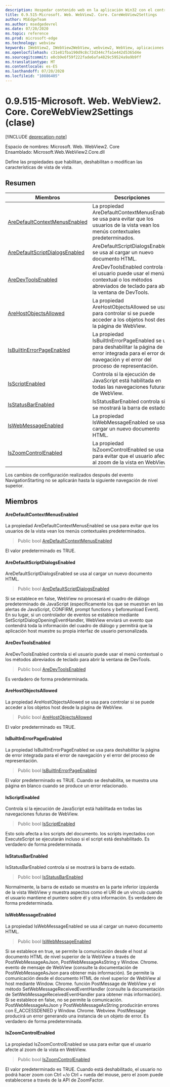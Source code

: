 ```yaml
---
description: Hospedar contenido web en la aplicación Win32 con el control Microsoft Edge WebView2
title: 0.9.515-Microsoft. Web. WebView2. Core. CoreWebView2Settings
author: MSEdgeTeam
ms.author: msedgedevrel
ms.date: 07/20/2020
ms.topic: reference
ms.prod: microsoft-edge
ms.technology: webview
keywords: IWebView2, IWebView2WebView, webview2, WebView, aplicaciones Win32, Win32, Edge, ICoreWebView2, ICoreWebView2Controller, control de explorador, HTML Edge
ms.openlocfilehash: c31e81fba190d9c8c72d344c7fa1e442d5365d4e
ms.sourcegitcommit: e0cb9e6f59f222fade6afa4829c59524a9a9b9ff
ms.translationtype: MT
ms.contentlocale: es-ES
ms.lasthandoff: 07/20/2020
ms.locfileid: "10886405"
---
```

# 0.9.515-Microsoft. Web. WebView2. Core. CoreWebView2Settings (clase) 

[!INCLUDE [deprecation-note](../../includes/deprecation-note.md)]

Espacio de nombres: Microsoft. Web. WebView2. Core \
Ensamblado: Microsoft.Web.WebView2.Core.dll

Define las propiedades que habilitan, deshabilitan o modifican las características de vista de vista.

## Resumen

 Miembros                        | Descripciones
--------------------------------|---------------------------------------------
[AreDefaultContextMenusEnabled](#aredefaultcontextmenusenabled) | La propiedad AreDefaultContextMenusEnabled se usa para evitar que los usuarios de la vista vean los menús contextuales predeterminados.
[AreDefaultScriptDialogsEnabled](#aredefaultscriptdialogsenabled) | AreDefaultScriptDialogsEnabled se usa al cargar un nuevo documento HTML.
[AreDevToolsEnabled](#aredevtoolsenabled) | AreDevToolsEnabled controla si el usuario puede usar el menú contextual o los métodos abreviados de teclado para abrir la ventana de DevTools.
[AreHostObjectsAllowed](#arehostobjectsallowed) | La propiedad AreHostObjectsAllowed se usa para controlar si se puede acceder a los objetos host desde la página de WebView.
[IsBuiltInErrorPageEnabled](#isbuiltinerrorpageenabled) | La propiedad IsBuiltInErrorPageEnabled se usa para deshabilitar la página de error integrada para el error de navegación y el error del proceso de representación.
[IsScriptEnabled](#isscriptenabled) | Controla si la ejecución de JavaScript está habilitada en todas las navegaciones futuras de WebView.
[IsStatusBarEnabled](#isstatusbarenabled) | IsStatusBarEnabled controla si se mostrará la barra de estado.
[IsWebMessageEnabled](#iswebmessageenabled) | La propiedad IsWebMessageEnabled se usa al cargar un nuevo documento HTML.
[IsZoomControlEnabled](#iszoomcontrolenabled) | La propiedad IsZoomControlEnabled se usa para evitar que el usuario afecte al zoom de la vista en WebView.

Los cambios de configuración realizados después del evento NavigationStarting no se aplicarán hasta la siguiente navegación de nivel superior.

## Miembros

#### AreDefaultContextMenusEnabled 

La propiedad AreDefaultContextMenusEnabled se usa para evitar que los usuarios de la vista vean los menús contextuales predeterminados.

> Public bool [AreDefaultContextMenusEnabled](#aredefaultcontextmenusenabled)

El valor predeterminado es TRUE.

#### AreDefaultScriptDialogsEnabled 

AreDefaultScriptDialogsEnabled se usa al cargar un nuevo documento HTML.

> Public bool [AreDefaultScriptDialogsEnabled](#aredefaultscriptdialogsenabled)

Si se establece en false, WebView no procesará el cuadro de diálogo predeterminado de JavaScript (específicamente los que se muestran en las alertas de JavaScript, CONFIRM, prompt functions y beforeunload Event). En su lugar, si un controlador de eventos se establece mediante SetScriptDialogOpeningEventHandler, WebView enviará un evento que contendrá toda la información del cuadro de diálogo y permitirá que la aplicación host muestre su propia interfaz de usuario personalizada.

#### AreDevToolsEnabled 

AreDevToolsEnabled controla si el usuario puede usar el menú contextual o los métodos abreviados de teclado para abrir la ventana de DevTools.

> Public bool [AreDevToolsEnabled](#aredevtoolsenabled)

Es verdadero de forma predeterminada.

#### AreHostObjectsAllowed 

La propiedad AreHostObjectsAllowed se usa para controlar si se puede acceder a los objetos host desde la página de WebView.

> Public bool [AreHostObjectsAllowed](#arehostobjectsallowed)

El valor predeterminado es TRUE.

#### IsBuiltInErrorPageEnabled 

La propiedad IsBuiltInErrorPageEnabled se usa para deshabilitar la página de error integrada para el error de navegación y el error del proceso de representación.

> Public bool [IsBuiltInErrorPageEnabled](#isbuiltinerrorpageenabled)

El valor predeterminado es TRUE. Cuando se deshabilita, se muestra una página en blanco cuando se produce un error relacionado.

#### IsScriptEnabled 

Controla si la ejecución de JavaScript está habilitada en todas las navegaciones futuras de WebView.

> Public bool [IsScriptEnabled](#isscriptenabled)

Esto solo afecta a los scripts del documento. los scripts inyectados con ExecuteScript se ejecutarán incluso si el script está deshabilitado. Es verdadero de forma predeterminada.

#### IsStatusBarEnabled 

IsStatusBarEnabled controla si se mostrará la barra de estado.

> Public bool [IsStatusBarEnabled](#isstatusbarenabled)

Normalmente, la barra de estado se muestra en la parte inferior izquierda de la vista WebView y muestra aspectos como el URI de un vínculo cuando el usuario mantiene el puntero sobre él y otra información. Es verdadero de forma predeterminada.

#### IsWebMessageEnabled 

La propiedad IsWebMessageEnabled se usa al cargar un nuevo documento HTML.

> Public bool [IsWebMessageEnabled](#iswebmessageenabled)

Si se establece en true, se permite la comunicación desde el host al documento HTML de nivel superior de la WebView a través de PostWebMessageAsJson, PostWebMessageAsString y Window. Chrome. evento de mensaje de WebView (consulte la documentación de PostWebMessageAsJson para obtener más información). Se permite la comunicación desde el documento HTML de nivel superior de WebView al host mediante Window. Chrome. función PostMessage de WebView y el método SetWebMessageReceivedEventHandler (consulte la documentación de SetWebMessageReceivedEventHandler para obtener más información). Si se establece en false, no se permite la comunicación. PostWebMessageAsJson y PostWebMessageAsString producirán errores con E_ACCESSDENIED y Window. Chrome. Webview. PostMessage producirá un error generando una instancia de un objeto de error. Es verdadero de forma predeterminada.

#### IsZoomControlEnabled 

La propiedad IsZoomControlEnabled se usa para evitar que el usuario afecte al zoom de la vista en WebView.

> Public bool [IsZoomControlEnabled](#iszoomcontrolenabled)

El valor predeterminado es TRUE. Cuando está deshabilitado, el usuario no podrá hacer zoom con Ctrl +/o Ctrl + rueda del mouse, pero el zoom puede establecerse a través de la API de ZoomFactor.

